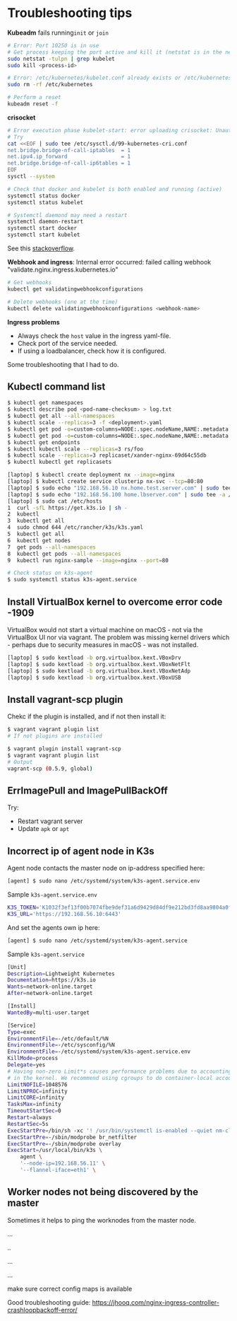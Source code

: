 # Troubleshooting tips

**Kubeadm** fails running`init` or `join`

```bash
# Error: Port 10250 is in use
# Get process keeping the port active and kill it (netstat is in the net-tools package)
sudo netstat -tulpn | grep kubelet
sudo kill <process-id>

# Error: /etc/kubernetes/kubelet.conf already exists or /etc/kubernetes/pki/ca.crt already exists
sudo rm -rf /etc/kubernetes

# Perform a reset
kubeadm reset -f
```

**crisocket**

```bash
# Error execution phase kubelet-start: error uploading crisocket: Unauthorized
# Try
cat <<EOF | sudo tee /etc/sysctl.d/99-kubernetes-cri.conf
net.bridge.bridge-nf-call-iptables  = 1
net.ipv4.ip_forward                 = 1
net.bridge.bridge-nf-call-ip6tables = 1
EOF
sysctl --system

# Check that docker and kubelet is both enabled and running (active)
systemctl status docker
systemctl status kubelet

# Systemctl daemond may need a restart
systemctl daemon-restart
systemctl start docker
systemctl start kubelet
```

See this [stackoverflow](https://stackoverflow.com/questions/66816932/worker-node-joining-error-error-execution-phase-kubelet-start-error-uploading).

**Webhook and ingress**: Internal error occurred: failed calling webhook "validate.nginx.ingress.kubernetes.io"

```bash
# Get webhooks
kubectl get validatingwebhookconfigurations

# Delete webhooks (one at the time)
kubectl delete validatingwebhookconfigurations <webhook-name>
```

**Ingress problems**

* Always check the `host` value in the ingress yaml-file.
* Check port of the service needed.
* If using a loadbalancer, check how it is configured.

Some troubleshooting that I had to do.

## Kubectl command list

```bash
$ kubectl get namespaces
$ kubectl describe pod <pod-name-checksum> > log.txt
$ kubectl get all --all-namespaces
$ kubectl scale --replicas=3 -f <deployment>.yaml
$ kubectl get pod -o=custom-columns=NODE:.spec.nodeName,NAME:.metadata.name | sort
$ kubectl get pod -o=custom-columns=NODE:.spec.nodeName,NAME:.metadata.name --all-namespaces | sort
$ kubectl get endpoints
$ kubectl kubectl scale --replicas=3 rs/foo
$ kubectl scale --replicas=3 replicaset/xander-nginx-69d64c55db
$ kubectl kubectl get replicasets

[laptop] $ kubectl create deployment nx --image=nginx
[laptop] $ kubectl create service clusterip nx-svc --tcp=80:80
[laptop] $ sudo echo "192.168.56.10 nx.home.test.server.com" | sudo tee -a /etc/hosts
[laptop] $ sudo echo "192.168.56.100 home.lbserver.com" | sudo tee -a /etc/hosts
[laptop] $ sudo cat /etc/hosts
1  curl -sfL https://get.k3s.io | sh -
2  kubectl
3  kubectl get all
4  sudo chmod 644 /etc/rancher/k3s/k3s.yaml
5  kubectl get all
6  kubectl get nodes
7  get pods --all-namespaces
8  kubectl get pods --all-namespaces
9  kubectl run nginx-sample --image=nginx --port=80

# Check status on k3s-agent
$ sudo systemctl status k3s-agent.service
```

## Install VirtualBox kernel to overcome error code -1909

VirtualBox would not start a virtual machine on macOS - not via the VirtualBox UI nor via vagrant. The problem was missing kernel drivers which - perhaps due to security measures in macOS - was not installed.

```bash
[laptop] $ sudo kextload -b org.virtualbox.kext.VBoxDrv
[laptop] $ sudo kextload -b org.virtualbox.kext.VBoxNetFlt
[laptop] $ sudo kextload -b org.virtualbox.kext.VBoxNetAdp
[laptop] $ sudo kextload -b org.virtualbox.kext.VBoxUSB
```

## Install vagrant-scp plugin

Chekc if the plugin is installed, and if not then install it:

```bash
$ vagrant vagrant plugin list
# If not plugins are installed

$ vagrant plugin install vagrant-scp
$ vagrant vagrant plugin list
# Output
vagrant-scp (0.5.9, global)
```

## ErrImagePull and ImagePullBackOff

Try:

* Restart vagrant server
* Update `apk` or `apt`

## Incorrect ip of agent node in K3s

Agent node contacts the master node on ip-address specified here:

```bash
[agent] $ sudo nano /etc/systemd/system/k3s-agent.service.env
```

Sample `k3s-agent.service.env`

```bash
K3S_TOKEN='K1032f3ef13f00b7074fbe9def31a6d9429d84df9e212bd3fd8aa9804a0ff4468f3::server:3c84c8e26487b74a177fe46ee31c0007'
K3S_URL='https://192.168.56.10:6443'
```

And set the agents own ip here:

```bash
[agent] $ sudo nano /etc/systemd/system/k3s-agent.service
```

Sample `k3s-agent.service`

```bash
[Unit]
Description=Lightweight Kubernetes
Documentation=https://k3s.io
Wants=network-online.target
After=network-online.target

[Install]
WantedBy=multi-user.target

[Service]
Type=exec
EnvironmentFile=-/etc/default/%N
EnvironmentFile=-/etc/sysconfig/%N
EnvironmentFile=-/etc/systemd/system/k3s-agent.service.env
KillMode=process
Delegate=yes
# Having non-zero Limit*s causes performance problems due to accounting overhead
# in the kernel. We recommend using cgroups to do container-local accounting.
LimitNOFILE=1048576
LimitNPROC=infinity
LimitCORE=infinity
TasksMax=infinity
TimeoutStartSec=0
Restart=always
RestartSec=5s
ExecStartPre=/bin/sh -xc '! /usr/bin/systemctl is-enabled --quiet nm-cloud-setup.service'
ExecStartPre=-/sbin/modprobe br_netfilter
ExecStartPre=-/sbin/modprobe overlay
ExecStart=/usr/local/bin/k3s \
    agent \
	'--node-ip=192.168.56.11' \
	'--flannel-iface=eth1' \
```

## Worker nodes not being discovered by the master

Sometimes it helps to ping the worknodes from the master node.



...

..

...

...

make sure correct config maps is available



Good troubleshooting guide: https://jhooq.com/nginx-ingress-controller-crashloopbackoff-error/




